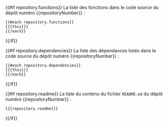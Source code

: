 {{#if repository.functions}}
La liste des fonctions dans le code source du dépôt numéro {{repositoryNumber}} :

```
{{#each repository.functions}}
{{{this}}}
{{/each}}
```

{{/if}}

{{#if repository.dependencies}}
La liste des dépendances listés dans le code source du dépôt numéro {{repositoryNumber}} :

```
{{#each repository.dependencies}}
{{{this}}}
{{/each}}
```

{{/if}}

{{#if repository.readme}}
La liste du contenu du fichier `README.md` du dépôt numéro {{repositoryNumber}} :

```
{{{repository.readme}}}
```

{{/if}}
